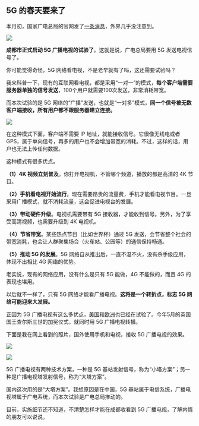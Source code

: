 ## 5G 的春天要来了

本月初，国家广电总局的官网发了[一条消息](http://www.nrta.gov.cn/art/2023/8/3/art_114_65077.html)，外界几乎没注意到。

![](https://cdn.beekka.com/blogimg/asset/202308/bg2023081207.webp)

**成都市正式启动 5G 广播电视的试验了**。这就是说，广电总局要用 5G 发送电视信号了。

你可能觉得奇怪，5G 网络看电视，不是老早就有了吗，这还需要试验吗？

我来科普一下，现有的互联网看电视，都是采用“一对一”的模式，**每个客户端需要服务器单独的信号发送**，100个用户就需要100次发送，非常消耗带宽。

而本次试验的是 5G 网络的“广播”发送，也就是“一对多”模式，**同一个信号被无数客户端接收，所有用户都不跟服务器建立连接。**

![](https://cdn.beekka.com/blogimg/asset/202308/bg2023081208.webp)

在这种模式下面，客户端不需要 IP 地址，就能接收信号。它很像无线电或者 GPS，属于单向信号，再多的用户也不会增加带宽的消耗。不过，这样的话，用户也无法上传任何数据。

这种模式有很多优点。

**（1）4K 视频立刻普及**。你打开电视机，不管哪个频道，播放的都是高清的 4K 节目。

**（2）手机看电视开始流行**。现在需要昂贵的流量费，手机才能看电视节目。一旦采用广播模式，就不消耗流量，这会促进电视台的发展。

**（3）带动硬件升级**。电视机需要带有 5G 接收器，才能收到信号。另外，为了享受高清视频，也需要升级到 4K 电视机。

**（4）节省带宽**。某些热点节目（比如世界杯）通过 5G 发送，会节省整个社会的带宽消耗，也会让人群聚集场合（火车站、公园等）的通信保持畅通。

**（5）推动 5G 的发展**。5G 网络自从推出后，一直不温不火，没有杀手级应用，体现不出相比 4G 网络的优势。

老实说，现有的网络应用，没有什么是只有 5G 能做，4G 不能做的，而且 4G 的表现也堪用。

以后就不一样了，只有 5G 网络才能看广播电视。**这将是一个转折点，标志 5G 网络可能迎来大发展。** 

正因为 5G 广播电视有这么多优点，[美国](https://spectrum.ieee.org/5g-tv)和[欧洲](https://www.ibc.org/trends/5g-in-broadcast-5g-tv-online/5969.article)也已经在试验了。今年5月的英国国王查尔斯三世的加冕仪式，就同时用 5G 广播电视转播。

下面是我在网上看到的照片，国外使用手机和电视，接收 5G 广播电视的效果。

![](https://cdn.beekka.com/blogimg/asset/202308/bg2023081209.webp)

![](https://cdn.beekka.com/blogimg/asset/202308/bg2023081210.webp)

5G 广播电视有两种技术方案，一种是 5G 基站发射信号，称为“小塔方案”；另一种是广播电视塔发射信号，称为“大塔方案”。

国内这次用的是“大塔方案”。我想原因是在中国，5G 基站属于电信系统，广播电视塔属于广电系统，而本次试验是广电总局推动的。

目前，实施细节还不知道，不清楚怎样才能在成都收看到 5G 广播电视，了解内情的朋友可以说说。
